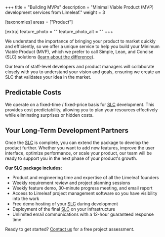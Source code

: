 +++
title = "Building MVPs"
description = "Minimal Viable Product (MVP) development services from Limeleaf."
weight = 3

[taxonomies]
areas = ["Product"]

[extra]
feature_photo = ""
feature_photo_alt = ""
+++

We understand the importance of bringing your product to market quickly and efficiently, so we offer a unique service to help you build your Minimum Viable Product (MVP), which we prefer to call Simple, Lean, and Concise (SLC) solutions ([learn about the difference](https://longform.asmartbear.com/slc/ "What is Simple, Lean, and Concise (SLC)?")).

<!-- more -->

Our team of staff-level developers and product managers will collaborate closely with you to understand your vision and goals, ensuring we create an SLC that validates your idea in the market.

## Predictable Costs

We operate on a fixed-time / fixed-price basis for [SLC](https://longform.asmartbear.com/slc/ "What is Simple, Lean, and Concise (SLC)?") development. This provides cost predictability, allowing you to plan your resources effectively while eliminating surprises or hidden costs.

## Your Long-Term Development Partners

Once the [SLC](https://longform.asmartbear.com/slc/ "What is Simple, Lean, and Concise (SLC)?") is complete, you can extend the package to develop the product further. Whether you want to add new features, improve the user interface, optimize performance, or scale your product, our team will be ready to support you in the next phase of your product's growth.

**Our SLC package includes:**

- Product and engineering time and expertise of all the Limeleaf founders
- Weekly requirement review and project planning sessions
- Weekly feature demo, 30-minute progress meeting, and email report
- Access to Limeleaf project management software so you have visibility into the work
- Free demo hosting of your [SLC](https://longform.asmartbear.com/slc/ "What is Simple, Lean, and Concise (SLC)?") during development
- Deployment of the final [SLC](https://longform.asmartbear.com/slc/ "What is Simple, Lean, and Concise (SLC)?") on your infrastructure
- Unlimited email communications with a 12-hour guaranteed response time
  
Ready to get started? [Contact us](https://limeleaf.net/contact/ "Contact us") for a free project assessment.
